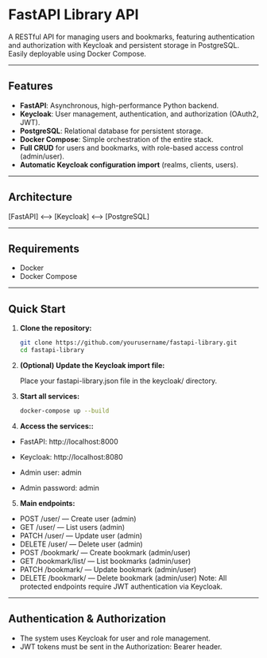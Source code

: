 # FastAPI Library API

A RESTful API for managing users and bookmarks, featuring authentication and authorization with Keycloak and persistent storage in PostgreSQL.  
Easily deployable using Docker Compose.

---

## Features

- **FastAPI**: Asynchronous, high-performance Python backend.
- **Keycloak**: User management, authentication, and authorization (OAuth2, JWT).
- **PostgreSQL**: Relational database for persistent storage.
- **Docker Compose**: Simple orchestration of the entire stack.
- **Full CRUD** for users and bookmarks, with role-based access control (admin/user).
- **Automatic Keycloak configuration import** (realms, clients, users).

---

## Architecture
[FastAPI] <--> [Keycloak] <--> [PostgreSQL]


---

## Requirements

- Docker
- Docker Compose

---

## Quick Start

1. **Clone the repository:**

   ```bash
   git clone https://github.com/yourusername/fastapi-library.git
   cd fastapi-library

2. **(Optional) Update the Keycloak import file:**

    Place your fastapi-library.json file in the keycloak/ directory.

3. **Start all services:**

   ```bash
   docker-compose up --build
4. **Access the services::**

 - FastAPI: http://localhost:8000
 - Keycloak: http://localhost:8080

 - Admin user: admin
 - Admin password: admin


5. **Main endpoints:**
 - POST /user/ — Create user (admin)
 - GET /user/ — List users (admin)
 - PATCH /user/ — Update user (admin)
 - DELETE /user/ — Delete user (admin)
 - POST /bookmark/ — Create bookmark (admin/user)
 - GET /bookmark/list/ — List bookmarks (admin/user)
 - PATCH /bookmark/ — Update bookmark (admin/user)
 - DELETE /bookmark/ — Delete bookmark (admin/user)
Note: All protected endpoints require JWT authentication via Keycloak.

---
## Authentication & Authorization
 - The system uses Keycloak for user and role management.
 - JWT tokens must be sent in the Authorization: Bearer <token> header.
